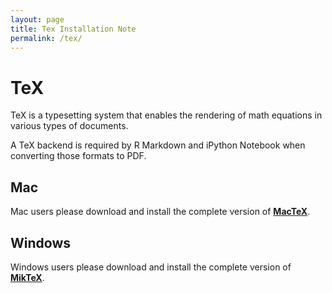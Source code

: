 ```yaml
---
layout: page
title: Tex Installation Note
permalink: /tex/
---
```


# **TeX**

TeX is a typesetting system that enables the rendering of math equations in various types of documents.

A TeX backend is required by R Markdown and iPython Notebook when converting those formats to PDF.


## Mac

Mac users please download and install the complete version of [**MacTeX**](http://tug.org/mactex/mactex-download.html).


## Windows

Windows users please download and install the complete version of [**MikTeX**](http://miktex.org/download).
